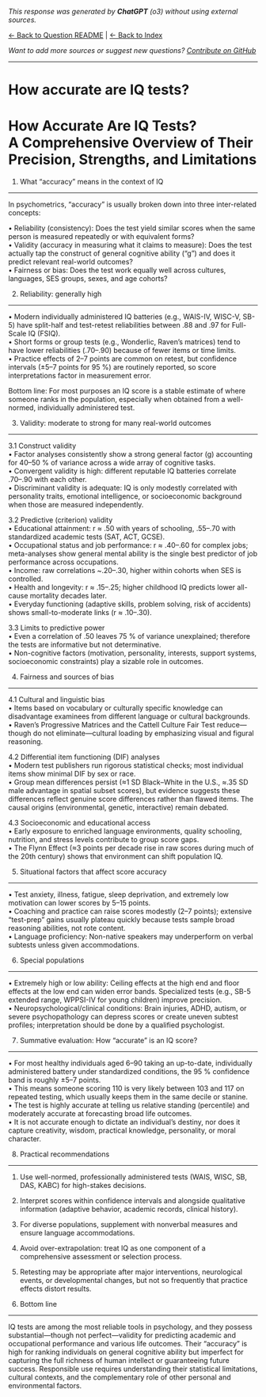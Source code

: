 <!-- 
Generated by: chatgpt
Model: o3
Prompt type: default
Generated at: 2025-06-08T23:11:03.518498
-->

*This response was generated by **ChatGPT** (o3) without using external sources.*

[← Back to Question README](README.md) | [← Back to Index](../README.md)

*Want to add more sources or suggest new questions? [Contribute on GitHub](https://github.com/justinwest/SuggestedSources)*

---

# How accurate are IQ tests?

How Accurate Are IQ Tests?  
A Comprehensive Overview of Their Precision, Strengths, and Limitations
======================================================================

1. What “accuracy” means in the context of IQ  
------------------------------------------------
In psychometrics, “accuracy” is usually broken down into three inter-related concepts:

• Reliability (consistency): Does the test yield similar scores when the same person is measured repeatedly or with equivalent forms?  
• Validity (accuracy in measuring what it claims to measure): Does the test actually tap the construct of general cognitive ability (“g”) and does it predict relevant real-world outcomes?  
• Fairness or bias: Does the test work equally well across cultures, languages, SES groups, sexes, and age cohorts?

2. Reliability: generally high  
------------------------------  
• Modern individually administered IQ batteries (e.g., WAIS-IV, WISC-V, SB-5) have split-half and test-retest reliabilities between .88 and .97 for Full-Scale IQ (FSIQ).  
• Short forms or group tests (e.g., Wonderlic, Raven’s matrices) tend to have lower reliabilities (.70–.90) because of fewer items or time limits.  
• Practice effects of 2–7 points are common on retest, but confidence intervals (±5–7 points for 95 %) are routinely reported, so score interpretations factor in measurement error.

Bottom line: For most purposes an IQ score is a stable estimate of where someone ranks in the population, especially when obtained from a well-normed, individually administered test.

3. Validity: moderate to strong for many real-world outcomes  
------------------------------------------------------------

3.1 Construct validity  
• Factor analyses consistently show a strong general factor (g) accounting for 40–50 % of variance across a wide array of cognitive tasks.  
• Convergent validity is high: different reputable IQ batteries correlate .70–.90 with each other.  
• Discriminant validity is adequate: IQ is only modestly correlated with personality traits, emotional intelligence, or socioeconomic background when those are measured independently.

3.2 Predictive (criterion) validity  
• Educational attainment: r ≈ .50 with years of schooling, .55–.70 with standardized academic tests (SAT, ACT, GCSE).  
• Occupational status and job performance: r ≈ .40–.60 for complex jobs; meta-analyses show general mental ability is the single best predictor of job performance across occupations.  
• Income: raw correlations ~.20–.30, higher within cohorts when SES is controlled.  
• Health and longevity: r ≈ .15–.25; higher childhood IQ predicts lower all-cause mortality decades later.  
• Everyday functioning (adaptive skills, problem solving, risk of accidents) shows small-to-moderate links (r ≈ .10–.30).

3.3 Limits to predictive power  
• Even a correlation of .50 leaves 75 % of variance unexplained; therefore the tests are informative but not determinative.  
• Non-cognitive factors (motivation, personality, interests, support systems, socioeconomic constraints) play a sizable role in outcomes.

4. Fairness and sources of bias  
-------------------------------

4.1 Cultural and linguistic bias  
• Items based on vocabulary or culturally specific knowledge can disadvantage examinees from different language or cultural backgrounds.  
• Raven’s Progressive Matrices and the Cattell Culture Fair Test reduce—though do not eliminate—cultural loading by emphasizing visual and figural reasoning.

4.2 Differential item functioning (DIF) analyses  
• Modern test publishers run rigorous statistical checks; most individual items show minimal DIF by sex or race.  
• Group mean differences persist (≈1 SD Black–White in the U.S., ≈.35 SD male advantage in spatial subset scores), but evidence suggests these differences reflect genuine score differences rather than flawed items. The causal origins (environmental, genetic, interactive) remain debated.

4.3 Socioeconomic and educational access  
• Early exposure to enriched language environments, quality schooling, nutrition, and stress levels contribute to group score gaps.  
• The Flynn Effect (≈3 points per decade rise in raw scores during much of the 20th century) shows that environment can shift population IQ.

5. Situational factors that affect score accuracy  
-------------------------------------------------  
• Test anxiety, illness, fatigue, sleep deprivation, and extremely low motivation can lower scores by 5–15 points.  
• Coaching and practice can raise scores modestly (2–7 points); extensive “test-prep” gains usually plateau quickly because tests sample broad reasoning abilities, not rote content.  
• Language proficiency: Non-native speakers may underperform on verbal subtests unless given accommodations.

6. Special populations  
---------------------  
• Extremely high or low ability: Ceiling effects at the high end and floor effects at the low end can widen error bands. Specialized tests (e.g., SB-5 extended range, WPPSI-IV for young children) improve precision.  
• Neuropsychological/clinical conditions: Brain injuries, ADHD, autism, or severe psychopathology can depress scores or create uneven subtest profiles; interpretation should be done by a qualified psychologist.

7. Summative evaluation: How “accurate” is an IQ score?  
-------------------------------------------------------  
• For most healthy individuals aged 6–90 taking an up-to-date, individually administered battery under standardized conditions, the 95 % confidence band is roughly ±5–7 points.  
• This means someone scoring 110 is very likely between 103 and 117 on repeated testing, which usually keeps them in the same decile or stanine.  
• The test is highly accurate at telling us relative standing (percentile) and moderately accurate at forecasting broad life outcomes.  
• It is not accurate enough to dictate an individual’s destiny, nor does it capture creativity, wisdom, practical knowledge, personality, or moral character.

8. Practical recommendations  
---------------------------  
1. Use well-normed, professionally administered tests (WAIS, WISC, SB, DAS, KABC) for high-stakes decisions.  
2. Interpret scores within confidence intervals and alongside qualitative information (adaptive behavior, academic records, clinical history).  
3. For diverse populations, supplement with nonverbal measures and ensure language accommodations.  
4. Avoid over-extrapolation: treat IQ as one component of a comprehensive assessment or selection process.  
5. Retesting may be appropriate after major interventions, neurological events, or developmental changes, but not so frequently that practice effects distort results.

9. Bottom line  
--------------  
IQ tests are among the most reliable tools in psychology, and they possess substantial—though not perfect—validity for predicting academic and occupational performance and various life outcomes. Their “accuracy” is high for ranking individuals on general cognitive ability but imperfect for capturing the full richness of human intellect or guaranteeing future success. Responsible use requires understanding their statistical limitations, cultural contexts, and the complementary role of other personal and environmental factors.